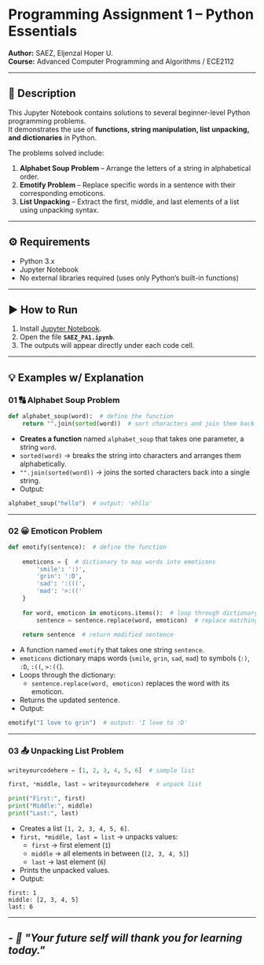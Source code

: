 # Programming Assignment 1 – Python Essentials

**Author:** SAEZ, Eljenzal Hoper U.  
**Course:** Advanced Computer Programming and Algorithms / ECE2112

---

## 📌 Description
This Jupyter Notebook contains solutions to several beginner-level Python programming problems.  
It demonstrates the use of **functions, string manipulation, list unpacking, and dictionaries** in Python.  

The problems solved include:
1. **Alphabet Soup Problem** – Arrange the letters of a string in alphabetical order.  
2. **Emotify Problem** – Replace specific words in a sentence with their corresponding emoticons.  
3. **List Unpacking** – Extract the first, middle, and last elements of a list using unpacking syntax.  

---

## ⚙️ Requirements
- Python 3.x  
- Jupyter Notebook  
- No external libraries required (uses only Python’s built-in functions)

---

## ▶️ How to Run
1. Install [Jupyter Notebook](https://jupyter.org/install).
2. Open the file **`SAEZ_PA1.ipynb`**.   
3. The outputs will appear directly under each code cell.  

---

## 💡 Examples w/ Explanation

### 01 🔠 Alphabet Soup Problem  

```python
def alphabet_soup(word):  # define the function
    return "".join(sorted(word))  # sort characters and join them back
```

- **Creates a function** named `alphabet_soup` that takes one parameter, a string `word`.  
- `sorted(word)` → breaks the string into characters and arranges them alphabetically.  
- `"".join(sorted(word))` → joins the sorted characters back into a single string.  
- Output:  
```python
alphabet_soup("hello")  # output: 'ehllo'
```

---

### 02 😀 Emoticon Problem  

```python
def emotify(sentence):  # define the function
    
    emoticons = {  # dictionary to map words into emoticons
        'smile': ':)',
        'grin': ':D',
        'sad': ':(((',
        'mad': '>:(('
    }
    
    for word, emoticon in emoticons.items():  # loop through dictionary
        sentence = sentence.replace(word, emoticon)  # replace matching words
    
    return sentence  # return modified sentence
```

- A function named `emotify` that takes one string `sentence`.  
- `emoticons` dictionary maps words (`smile`, `grin`, `sad`, `mad`) to symbols (`:)`, `:D`, `:((`, `>:((`).  
- Loops through the dictionary:  
  - `sentence.replace(word, emoticon)` replaces the word with its emoticon.  
- Returns the updated sentence.  
- Output:  
```python
emotify("I love to grin")  # output: 'I love to :D'
```

---

### 03 📤 Unpacking List Problem  

```python
writeyourcodehere = [1, 2, 3, 4, 5, 6]  # sample list

first, *middle, last = writeyourcodehere  # unpack list

print("First:", first)
print("Middle:", middle)
print("Last:", last)
```

- Creates a list `[1, 2, 3, 4, 5, 6]`.  
- `first, *middle, last = list` → unpacks values:  
  - `first` → first element (`1`)  
  - `middle` → all elements in between (`[2, 3, 4, 5]`)  
  - `last` → last element (`6`)  
- Prints the unpacked values.  
- Output:  
```
first: 1  
middle: [2, 3, 4, 5]  
last: 6
```

---
*- 🌱 "Your future self will thank you for learning today."*
---
